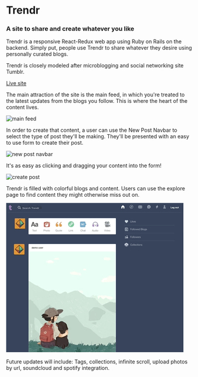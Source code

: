 # Trendr

### A site to share and create whatever you like

Trendr is a responsive React-Redux web app using Ruby on Rails on the backend. Simply put, people use Trendr to share whatever they desire using personally curated blogs.

Trendr is closely modeled after microblogging and social networking site Tumblr.

[Live site](https://trendr.thinksalat.com)

The main attraction of the site is the main feed, in which you're treated to the latest updates from the blogs you follow. This is where the heart of the content lives.

![main feed](https://github.com/ThinkSalat/Trendr/blob/master/Documents/readme%20files/main%20feed.gif?raw=true)

In order to create that content, a user can use the New Post Navbar to select the type of post they'll be making. They'll be presented with an easy to use form to create their post.

![new post navbar](https://github.com/ThinkSalat/Trendr/blob/master/Documents/readme%20files/new%20post%20navbar.gif?raw=true)

It's as easy as clicking and dragging your content into the form!

![create post](https://github.com/ThinkSalat/Trendr/blob/master/Documents/readme%20files/creating%20post.gif?raw=true)

Trendr is filled with colorful blogs and content. Users can use the explore page to find content they might otherwise miss out on.

![explore](https://github.com/ThinkSalat/Trendr/blob/master/Documents/readme%20files/explore.gif?raw=true)

Future updates will include: Tags, collections, infinite scroll, upload photos by url, soundcloud and spotify integration.
